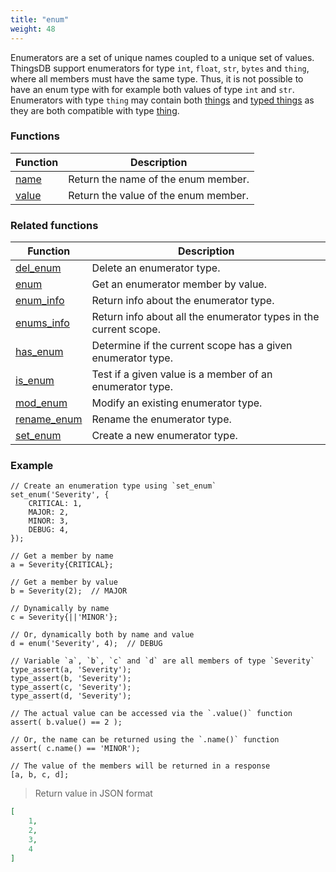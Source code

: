 ```yaml
---
title: "enum"
weight: 48
---
```


Enumerators are a set of unique names coupled to a unique set of values. ThingsDB support enumerators for type `int`, `float`, `str`, `bytes` and `thing`, where all members
must have the same type. Thus, it is not possible to have an enum type with for example both values of type `int` and `str`. Enumerators with type `thing` may contain both [things](../thing) and [typed things](../typed)
as they are both compatible with type [thing](../thing).


### Functions

Function | Description
------ | -----------
[name](./name) | Return the name of the enum member.
[value](./value) | Return the value of the enum member.


### Related functions

Function | Description
------ | -----------
[del_enum](../../collection-api/del_enum) | Delete an enumerator type.
[enum](../../collection-api/enum) | Get an enumerator member by value.
[enum_info](../../collection-api/enum_info) | Return info about the enumerator type.
[enums_info](../../collection-api/enums_info) |Return info about all the enumerator types in the current scope.
[has_enum](../../collection-api/has_enum) | Determine if the current scope has a given enumerator type.
[is_enum](../../collection-api/is_enum) | Test if a given value is a member of an enumerator type.
[mod_enum](../../collection-api/mod_enum) | Modify an existing enumerator type.
[rename_enum](../../collection-api/rename_enum) | Rename the enumerator type.
[set_enum](../../collection-api/set_enum) | Create a new enumerator type.

### Example

```thingsdb,json_response
// Create an enumeration type using `set_enum`
set_enum('Severity', {
    CRITICAL: 1,
    MAJOR: 2,
    MINOR: 3,
    DEBUG: 4,
});

// Get a member by name
a = Severity{CRITICAL};

// Get a member by value
b = Severity(2);  // MAJOR

// Dynamically by name
c = Severity{||'MINOR'};

// Or, dynamically both by name and value
d = enum('Severity', 4);  // DEBUG

// Variable `a`, `b`, `c` and `d` are all members of type `Severity`
type_assert(a, 'Severity');
type_assert(b, 'Severity');
type_assert(c, 'Severity');
type_assert(d, 'Severity');

// The actual value can be accessed via the `.value()` function
assert( b.value() == 2 );

// Or, the name can be returned using the `.name()` function
assert( c.name() == 'MINOR');

// The value of the members will be returned in a response
[a, b, c, d];
```

> Return value in JSON format

```json
[
    1,
    2,
    3,
    4
]
```